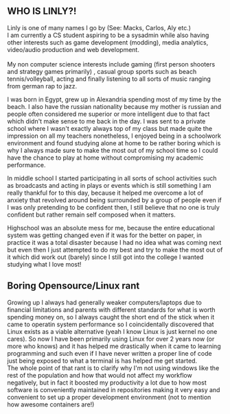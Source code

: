 ## WHO IS LINLY?!


  Linly is one of many names I go by (See: Macks, Carlos, Aly etc.)  
  I am currently a CS student aspiring to be a sysadmin while also having other interests such as game development (modding), media analytics, video/audio production and  web development. <br> 	
  My non computer science interests include gaming (first person shooters and strategy games primarily) , casual group sports such as beach tennis/volleyball, acting and finally listening to all sorts of music ranging from german rap to jazz. <br>

  I was born in Egypt, grew up in Alexandria spending most of my time by the beach. 
  I also have the russian nationality because my mother is russian and people often considered me superior or more intelligent due to that fact which didn't make sense to me back in the day. I was sent to a private school where I wasn't exactly always top of my class but made quite the impression on all my teachers nonetheless, I enjoyed being in a schoolwork environment and found studying alone at home to be rather boring which is why I always made sure to make the most out of my school time so I could have the chance to play at home without compromising my academic performance.
		 
  In middle school I started participating in all sorts of school activities such as broadcasts and acting in plays or events which is still something I am really thankful for to this day, because it helped me overcome a lot of anxiety that revolved around being surrounded by a group of people even if I was only pretending to be confident then, I still believe that no one is truly confident but rather remain self composed when it matters.<br>
		
  Highschool was an absolute mess for me, because the entire educational system was getting changed even if it was for the better on paper, in practice it was a total disaster because I had no idea what was coming next but even then I just attempted to do my best and try to make the most out of it which did work out (barely) since I still got into the college I wanted studying what I love most!

## **Boring Opensource/Linux rant**  

Growing up I always had generally weaker computers/laptops due to financial limitations and parents with different standards for what is worth spending money on, so I always caught the short end of the stick when it came to operatin system performance so I coincidentally discovered that Linux exists as a viable alternative (yeah I know Linux is just kernel no one cares). So now I have been primarily using Linux for over 2 years now (or more who knows) and it has helped me drastically when it came to learning programming and such even if I have never written a proper line of code just being exposed to what a terminal is has helped me get started.  
The whole point of that rant is to clarify why I'm not using windows like the rest of the population and how that would not affect my workflow negatively, but in fact it boosted my productivity a lot due to how most software is conveniently maintained in repositories making it very easy and convenient to set up a proper development environment (not to mention how awesome containers are!) 
